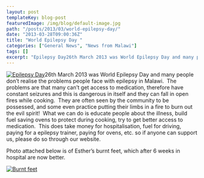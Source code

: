 ```yaml
---
layout: post
templateKey: blog-post
featuredImage: /img/blog/default-image.jpg
path: "/posts/2013/03/world-epilepsy-day/"
date: "2013-03-28T09:00:36Z"
title: "World Epilepsy Day "
categories: ["General News", "News from Malawi"]
tags: []
excerpt: "Epilepsy Day26th March 2013 was World Epilepsy Day and many people don’t realise the problems peopl..."
---
```


[![Epilepsy Day](https://f000.backblazeb2.com/file/avm-wp-uploads/2013/03/header_logo.jpg)](https://f000.backblazeb2.com/file/avm-wp-uploads/2013/03/header_logo.jpg)26th March 2013 was World Epilepsy Day and many people don’t realise the problems people face with epilepsy in Malawi.  The problems are that many can’t get access to medication, therefore have constant seizures and this is dangerous in itself and they can fall in open fires while cooking.  They are often seen by the community to be possessed, and some even practice putting their limbs in a fire to burn out the evil spirit!  What we can do is educate people about the illness, build fuel saving ovens to protect during cooking, try to get better access to medication.  This does take money for hospitalisation, fuel for driving, paying for a epilepsy trainer, paying for ovens, etc. so if anyone can support us, please do so through our website.

Photo attached below is of Esther’s burnt feet, which after 6 weeks in hospital are now better.

[![Burnt feet](https://f000.backblazeb2.com/file/avm-wp-uploads/2013/03/Burnt-feet-sml.jpg)](https://f000.backblazeb2.com/file/avm-wp-uploads/2013/03/Burnt-feet-sml.jpg)